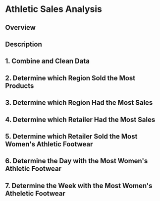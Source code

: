 # Athletic Sales Analysis

## Overview

## Description

## 1. Combine and Clean Data

## 2. Determine which Region Sold the Most Products

## 3. Determine which Region Had the Most Sales

## 4. Determine which Retailer Had the Most Sales

## 5. Determine which Retailer Sold the Most Women's Athletic Footwear

## 6. Determine the Day with the Most Women's Athletic Footwear

## 7. Determine the Week with the Most Women's Atheletic Footwear